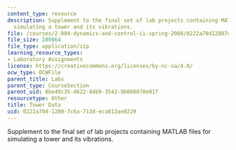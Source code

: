 ```yaml
---
content_type: resource
description: Supplement to the final set of lab projects containing MATLAB files for
  simulating a tower and its vibrations.
file: /courses/2-004-dynamics-and-control-ii-spring-2008/0222a70d12807c6a713deca812ae0229_TowerData.zip
file_size: 289864
file_type: application/zip
learning_resource_types:
- Laboratory Assignments
license: https://creativecommons.org/licenses/by-nc-sa/4.0/
ocw_type: OCWFile
parent_title: Labs
parent_type: CourseSection
parent_uid: 8be49c35-d622-84b9-3542-9b068070e01f
resourcetype: Other
title: Tower Data
uid: 0222a70d-1280-7c6a-713d-eca812ae0229
---
```

Supplement to the final set of lab projects containing MATLAB files for simulating a tower and its vibrations.